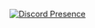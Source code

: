 [![Discord Presence](https://lanyard-profile-readme.vercel.app/api/839909747649544242)](https://discord.com/users/839909747649544242)

